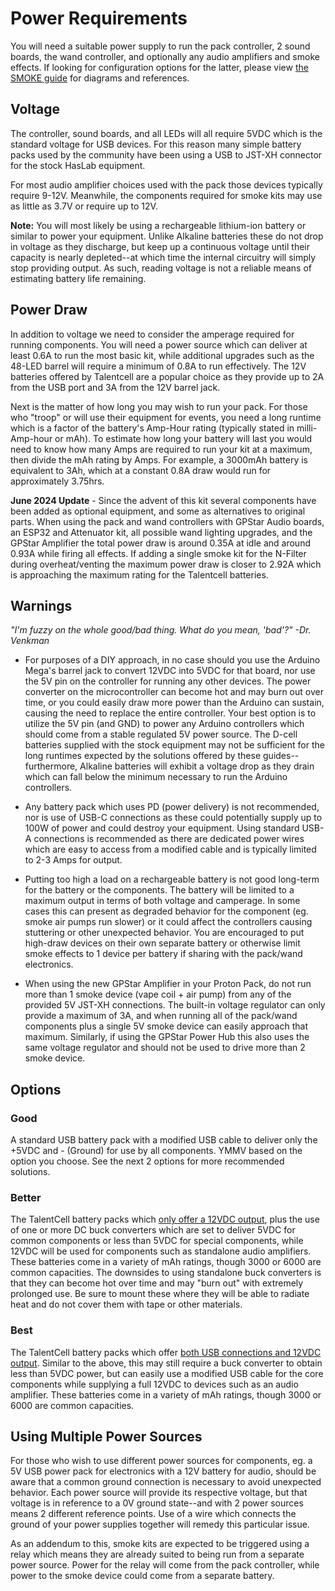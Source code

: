 # Power Requirements

You will need a suitable power supply to run the pack controller, 2 sound boards, the wand controller, and optionally any audio amplifiers and smoke effects. If looking for configuration options for the latter, please view [the SMOKE guide](SMOKE.md) for diagrams and references.

## Voltage

The controller, sound boards, and all LEDs will all require 5VDC which is the standard voltage for USB devices. For this reason many simple battery packs used by the community have been using a USB to JST-XH connector for the stock HasLab equipment.

For most audio amplifier choices used with the pack those devices typically require 9-12V. Meanwhile, the components required for smoke kits may use as little as 3.7V or require up to 12V.

**Note:** You will most likely be using a rechargeable lithium-ion battery or similar to power your equipment. Unlike Alkaline batteries these do not drop in voltage as they discharge, but keep up a continuous voltage until their capacity is nearly depleted--at which time the internal circuitry will simply stop providing output. As such, reading voltage is not a reliable means of estimating battery life remaining.

## Power Draw

In addition to voltage we need to consider the amperage required for running components. You will need a power source which can deliver at least 0.6A to run the most basic kit, while additional upgrades such as the 48-LED barrel will require a minimum of 0.8A to run effectively. The 12V batteries offered by Talentcell are a popular choice as they provide up to 2A from the USB port and 3A from the 12V barrel jack.

Next is the matter of how long you may wish to run your pack. For those who "troop" or will use their equipment for events, you need a long runtime which is a factor of the battery's Amp-Hour rating (typically stated in milli-Amp-hour or mAh). To estimate how long your battery will last you would need to know how many Amps are required to run your kit at a maximum, then divide the mAh rating by Amps. For example, a 3000mAh battery is equivalent to 3Ah, which at a constant 0.8A draw would run for approximately 3.75hrs.

**June 2024 Update** - Since the advent of this kit several components have been added as optional equipment, and some as alternatives to original parts. When using the pack and wand controllers with GPStar Audio boards, an ESP32 and Attenuator kit, all possible wand lighting upgrades, and the GPStar Amplifier the total power draw is around 0.35A at idle and around 0.93A while firing all effects. If adding a single smoke kit for the N-Filter during overheat/venting the maximum power draw is closer to 2.92A which is approaching the maximum rating for the Talentcell batteries.

## Warnings

*"I'm fuzzy on the whole good/bad thing. What do you mean, 'bad'?" -Dr. Venkman*

- For purposes of a DIY approach, in no case should you use the Arduino Mega's barrel jack to convert 12VDC into 5VDC for that board, nor use the 5V pin on the controller for running any other devices. The power converter on the microcontroller can become hot and may burn out over time, or you could easily draw more power than the Arduino can sustain, causing the need to replace the entire controller. Your best option is to utilize the 5V pin (and GND) to power any Arduino controllers which should come from a stable regulated 5V power source. The D-cell batteries supplied with the stock equipment may not be sufficient for the long runtimes expected by the solutions offered by these guides--furthermore, Alkaline batteries will exhibit a voltage drop as they drain which can fall below the minimum necessary to run the Arduino controllers.

- Any battery pack which uses PD (power delivery) is not recommended, nor is use of USB-C connections as these could potentially supply up to 100W of power and could destroy your equipment. Using standard USB-A connections is recommended as there are dedicated power wires which are easy to access from a modified cable and is typically limited to 2-3 Amps for output.

- Putting too high a load on a rechargeable battery is not good long-term for the battery or the components. The battery will be limited to a maximum output in terms of both voltage and camperage. In some cases this can present as degraded behavior for the component (eg. smoke air pumps run slower) or it could affect the controllers causing stuttering or other unexpected behavior. You are encouraged to put high-draw devices on their own separate battery or otherwise limit smoke effects to 1 device per battery if sharing with the pack/wand electronics.

- When using the new GPStar Amplifier in your Proton Pack, do not run more than 1 smoke device (vape coil + air pump) from any of the provided 5V JST-XH connections. The built-in voltage regulator can only provide a maximum of 3A, and when running all of the pack/wand components plus a single 5V smoke device can easily approach that maximum. Similarly, if using the GPStar Power Hub this also uses the same voltage regulator and should not be used to drive more than 2 smoke device.

## Options

### Good

A standard USB battery pack with a modified USB cable to deliver only the +5VDC and - (Ground) for use by all components. YMMV based on the option you choose. See the next 2 options for more recommended solutions.

### Better

The TalentCell battery packs which [only offer a 12VDC output](https://a.co/d/j4m2Kff), plus the use of one or more DC buck converters which are set to deliver 5VDC for common components or less than 5VDC for special components, while 12VDC will be used for components such as standalone audio amplifiers. These batteries come in a variety of mAh ratings, though 3000 or 6000 are common capacities. The downsides to using standalone buck converters is that they can become hot over time and may "burn out" with extremely prolonged use. Be sure to mount these where they will be able to radiate heat and do not cover them with tape or other materials.

### Best

The TalentCell battery packs which offer [both USB connections and 12VDC output](https://a.co/d/8q0VcxT). Similar to the above, this may still require a buck converter to obtain less than 5VDC power, but can easily use a modified USB cable for the core components while supplying a full 12VDC to devices such as an audio amplifier. These batteries come in a variety of mAh ratings, though 3000 or 6000 are common capacities.

## Using Multiple Power Sources

For those who wish to use different power sources for components, eg. a 5V USB power pack for electronics with a 12V battery for audio, should be aware that a common ground connection is necessary to avoid unexpected behavior. Each power source will provide its respective voltage, but that voltage is in reference to a 0V ground state--and with 2 power sources means 2 different reference points. Use of a wire which connects the ground of your power supplies together will remedy this particular issue.

As an addendum to this, smoke kits are expected to be triggered using a relay which means they are already suited to being run from a separate power source. Power for the relay will come from the pack controller, while power to the smoke device could come from a separate battery.